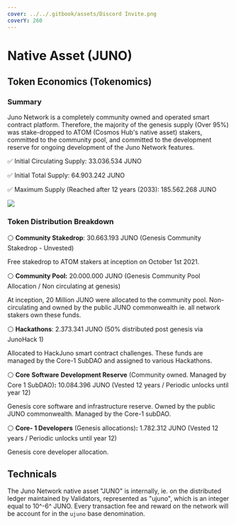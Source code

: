 ```yaml
---
cover: ../../.gitbook/assets/Discord Invite.png
coverY: 260
---
```


# Native Asset (JUNO)

## **Token Economics (Tokenomics)**

### **Summary**

Juno Network is a completely community owned and operated smart contract platform. Therefore, the majority of the genesis supply (Over 95%) was stake-dropped to ATOM (Cosmos Hub's native asset) stakers, committed to the community pool, and committed to the development reserve for ongoing development of the Juno Network features.

✅ Initial Circulating Supply: 33.036.534 JUNO

✅ Initial Total Supply: 64.903.242 JUNO‌

✅ Maximum Supply (Reached after 12 years (2033): 185.562.268 JUNO

![](<../../.gitbook/assets/image (17) (1).png>)

### **Token Distribution Breakdown**

⚪️ **Community Stakedrop**: 30.663.193 JUNO (Genesis Community Stakedrop - Unvested)

Free stakedrop to ATOM stakers at inception on October 1st 2021.

⚪️ **Community Pool:** 20.000.000 JUNO (Genesis Community Pool Allocation / Non circulating at genesis)

At inception, 20 Million JUNO were allocated to the community pool. Non-circulating and owned by the public JUNO commonwealth ie. all network stakers own these funds.

⚪️ **Hackathons**: 2.373.341 JUNO (50% distributed post genesis via JunoHack 1)

Allocated to HackJuno smart contract challenges. These funds are managed by the Core-1 SubDAO and assigned to various Hackathons.

⚪️ **Core** **Software** **Development Reserve** (Community owned. Managed by Core 1 SubDAO)**:** 10.084.396 JUNO (Vested 12 years / Periodic unlocks until year 12)

Genesis core software and infrastructure reserve. Owned by the public JUNO commonwealth. Managed by the Core-1 subDAO.

⚪️ **Core- 1 Developers** (Genesis allocations)**:** 1.782.312 JUNO (Vested 12 years / Periodic unlocks until year 12)

Genesis core developer allocation.

## Technicals

The Juno Network native asset "JUNO" is internally, ie. on the distributed ledger maintained by Validators, represented as "ujuno", which is an integer equal to 10^-6^ JUNO. Every transaction fee and reward on the network will be account for in the `ujuno` base denomination.